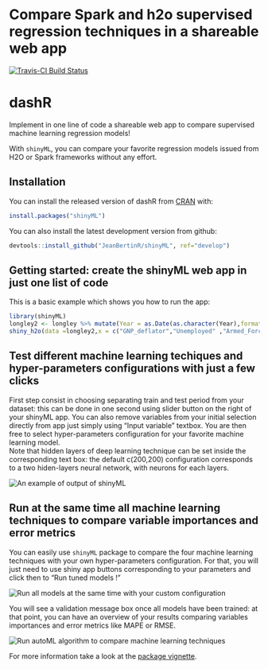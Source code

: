 Compare Spark and h2o supervised regression techniques in a shareable
web app
================

[![Travis-CI Build
Status](https://travis-ci.org/JeanBertinR/shinyML?branch=master)](https://travis-ci.org/JeanBertinR/shinyML)

# dashR

Implement in one line of code a shareable web app to compare supervised
machine learning regression models\!

With `shinyML`, you can compare your favorite regression models issued
from H2O or Spark frameworks without any effort.

## Installation

You can install the released version of dashR from
[CRAN](https://CRAN.R-project.org) with:

``` r
install.packages("shinyML")
```

You can also install the latest development version from github:

``` r
devtools::install_github("JeanBertinR/shinyML", ref="develop")
```

## Getting started: create the shinyML web app in just one list of code

This is a basic example which shows you how to run the app:

``` r
library(shinyML)
longley2 <- longley %>% mutate(Year = as.Date(as.character(Year),format = "%Y"))
shiny_h2o(data =longley2,x = c("GNP_deflator","Unemployed" ,"Armed_Forces","Employed"),y = "GNP",date_column = "Year",share_app = TRUE,port = 3951)
```

## Test different machine learning techiques and hyper-parameters configurations with just a few clicks

First step consist in choosing separating train and test period from
your dataset: this can be done in one second using slider button on the
right of your shinyML app. You can also remove variables from your
initial selection directly from app just simply using “Input variable”
textbox. You are then free to select hyper-parameters configuration for
your favorite machine learning model.  
Note that hidden layers of deep learning technique can be set inside the
corresponding text box: the default c(200,200) configuration corresponds
to a two hiden-layers neural network, with neurons for each layers.

![An example of output of
shinyML](vignettes/one_model.gif)

## Run at the same time all machine learning techniques to compare variable importances and error metrics

You can easily use `shinyML` package to compare the four machine
learning techniques with your own hyper-parameters configuration. For
that, you will just need to use shiny app buttons corresponding to your
parameters and click then to “Run tuned models \!”

![Run all models at the same time with your custom
configuration](vignettes/all_models.gif)

You will see a validation message box once all models have been trained:
at that point, you can have an overview of your results comparing
variables importances and error metrics like MAPE or RMSE.

![Run autoML algorithm to compare machine learning
techniques](vignettes/auto_ML.gif)

For more information take a look at the [package
vignette](https://cran.r-project.org/web/packages/shinyML/vignettes/shinyML.html).
